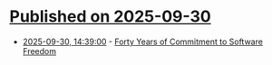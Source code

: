 # [Published on 2025-09-30](index.md)

* [2025-09-30, 14:39:00](https://soylentnews.org/article.pl?sid=25/09/29/0111207&from=rss) - [Forty Years of Commitment to Software Freedom](https://soylentnews.org/article.pl?sid=25/09/29/0111207&from=rss)
